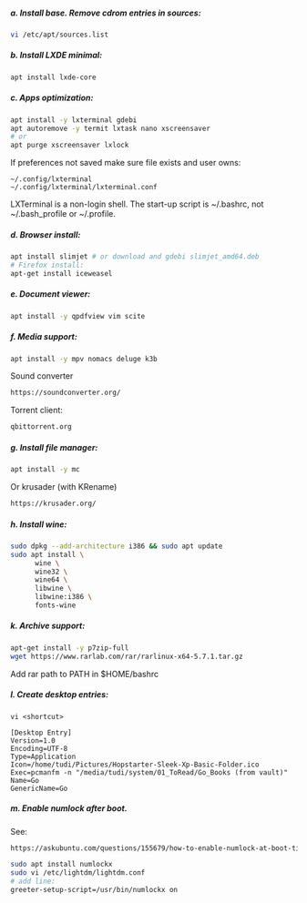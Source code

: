##### a. Install base. Remove cdrom entries in sources:
```bash
vi /etc/apt/sources.list
```
##### b. Install LXDE minimal:
```bash
apt install lxde-core
```
##### c. Apps optimization:
```bash
apt install -y lxterminal gdebi
apt autoremove -y termit lxtask nano xscreensaver
# or
apt purge xscreensaver lxlock
```
If preferences not saved make sure file exists and user owns:
```vim
~/.config/lxterminal
~/.config/lxterminal/lxterminal.conf
```
LXTerminal is a non-login shell. 
The start-up script is ~/.bashrc, not ~/.bash_profile or ~/.profile.

##### d. Browser install:
```bash
apt install slimjet # or download and gdebi slimjet_amd64.deb
# Firefox install:
apt-get install iceweasel
```
##### e. Document viewer:
```bash
apt install -y qpdfview vim scite
```
##### f. Media support:
```bash
apt install -y mpv nomacs deluge k3b
```
Sound converter
```html
https://soundconverter.org/
```
Torrent client:
```html
qbittorrent.org
```
##### g. Install file manager:
```bash
apt install -y mc
```
Or krusader (with KRename)
```html
https://krusader.org/
```
##### h. Install wine:
```bash
sudo dpkg --add-architecture i386 && sudo apt update
sudo apt install \
      wine \
      wine32 \
      wine64 \
      libwine \
      libwine:i386 \
      fonts-wine
```
##### k. Archive support:
```bash
apt-get install -y p7zip-full
wget https://www.rarlab.com/rar/rarlinux-x64-5.7.1.tar.gz
```
Add rar path to PATH in $HOME/bashrc
##### l. Create desktop entries:
```vim
vi <shortcut>

[Desktop Entry]
Version=1.0
Encoding=UTF-8
Type=Application
Icon=/home/tudi/Pictures/Hopstarter-Sleek-Xp-Basic-Folder.ico
Exec=pcmanfm -n "/media/tudi/system/01_ToRead/Go_Books (from vault)"
Name=Go
GenericName=Go
```
##### m. Enable numlock after boot. 
See:
```html
https://askubuntu.com/questions/155679/how-to-enable-numlock-at-boot-time-for-login-screen
```
```bash
sudo apt install numlockx
sudo vi /etc/lightdm/lightdm.conf
# add line:
greeter-setup-script=/usr/bin/numlockx on
```
